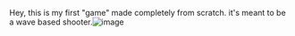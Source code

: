 Hey, this is my first "game" made completely from scratch. it's meant to be a wave based shooter.![image](https://github.com/user-attachments/assets/72a1f2c2-c334-4b77-b156-c3fdfcea4963)
